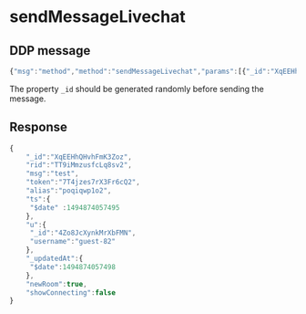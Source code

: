 # sendMessageLivechat

## DDP message

```javascript
{"msg":"method","method":"sendMessageLivechat","params":[{"_id":"XqEEHhQHvhFmK3Zoz","rid":"TT9iMmzusfcLq8sv2","msg":"test","token":"7T4jzes7rX3Fr6cQ2"}],"id":"11"}
```

The property `_id` should be generated randomly before sending the message.

## Response

```javascript
{
    "_id":"XqEEHhQHvhFmK3Zoz",
    "rid":"TT9iMmzusfcLq8sv2",
    "msg":"test",
    "token":"7T4jzes7rX3Fr6cQ2",
    "alias":"poqiqwp1o2",
    "ts":{
     "$date" :1494874057495
    },
    "u":{
     "_id":"4Zo8JcXynkMrXbFMN",
     "username":"guest-82"
    },
    "_updatedAt":{
     "$date":1494874057498
    },
    "newRoom":true,
    "showConnecting":false
}
```

